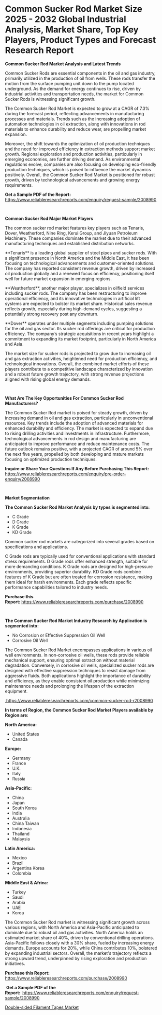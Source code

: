 <p><h1>Common Sucker Rod Market Size 2025 - 2032 Global Industrial Analysis, Market Share, Top Key Players, Product Types and Forecast Research Report</h1></p><p><strong>Common Sucker Rod Market Analysis and Latest Trends</strong></p>
<p><p>Common Sucker Rods are essential components in the oil and gas industry, primarily utilized in the production of oil from wells. These rods transfer the motion from the surface pumping unit down to the pump located underground. As the demand for energy continues to rise, driven by industrial activities and transportation needs, the market for Common Sucker Rods is witnessing significant growth.</p><p>The Common Sucker Rod Market is expected to grow at a CAGR of 7.3% during the forecast period, reflecting advancements in manufacturing processes and materials. Trends such as the increasing adoption of automation technologies in oil extraction, along with innovations in rod materials to enhance durability and reduce wear, are propelling market expansion. </p><p>Moreover, the shift towards the optimization of oil production techniques and the need for improved efficiency in extraction methods support market growth. Regional exploration and production activities, particularly in emerging economies, are further driving demand. As environmental regulations evolve, companies are also focusing on developing eco-friendly production techniques, which is poised to influence the market dynamics positively. Overall, the Common Sucker Rod Market is positioned for robust growth, driven by technological advancements and growing energy requirements.</p></p>
<p><strong>Get a Sample PDF of the Report:&nbsp;</strong> <a href="https://www.reliableresearchreports.com/enquiry/request-sample/2008990?utm_campaign=3383&utm_medium=2&utm_source=Github&utm_content=ia&utm_term=03042025&utm_id=common-sucker-rod">https://www.reliableresearchreports.com/enquiry/request-sample/2008990</a></p>
<p>&nbsp;</p>
<p><strong>Common Sucker Rod Major Market Players</strong></p>
<p><p>The common sucker rod market features key players such as Tenaris, Dover, Weatherford, Nine Ring, Kerui Group, and Jiyuan Petroleum Machinery. These companies dominate the market due to their advanced manufacturing techniques and established distribution networks.</p><p>**Tenaris** is a leading global supplier of steel pipes and sucker rods. With a significant presence in North America and the Middle East, it has been focusing on technological advancements and customer-oriented solutions. The company has reported consistent revenue growth, driven by increased oil production globally and a renewed focus on efficiency, positioning itself well for future market expansion in emerging regions.</p><p>**Weatherford**, another major player, specializes in oilfield services including sucker rods. The company has been restructuring to improve operational efficiency, and its innovative technologies in artificial lift systems are expected to bolster its market share. Historical sales revenue reflects growth, especially during high-demand cycles, suggesting a potentially strong recovery post any downturn.</p><p>**Dover** operates under multiple segments including pumping solutions for the oil and gas sector. Its sucker rod offerings are critical for production efficiency. The company’s strategic acquisitions in recent years highlight a commitment to expanding its market footprint, particularly in North America and Asia.</p><p>The market size for sucker rods is projected to grow due to increasing oil and gas extraction activities, heightened need for production efficiency, and technological innovations. Overall, the combined market efforts of these players contribute to a competitive landscape characterized by innovation and a robust future growth trajectory, with strong revenue projections aligned with rising global energy demands.</p></p>
<p>&nbsp;</p>
<p><strong>What Are The Key Opportunities For Common Sucker Rod Manufacturers?</strong></p>
<p><p>The Common Sucker Rod market is poised for steady growth, driven by increasing demand in oil and gas extraction, particularly in unconventional resources. Key trends include the adoption of advanced materials for enhanced durability and efficiency. The market is expected to expand due to rising drilling activities and investments in infrastructure. Furthermore, technological advancements in rod design and manufacturing are anticipated to improve performance and reduce maintenance costs. The future outlook remains positive, with a projected CAGR of around 5% over the next five years, propelled by both developing and mature markets focusing on optimized production techniques.</p></p>
<p><strong>Inquire or Share Your Questions If Any Before Purchasing This Report:</strong> <a href="https://www.reliableresearchreports.com/enquiry/pre-order-enquiry/2008990?utm_campaign=3383&utm_medium=2&utm_source=Github&utm_content=ia&utm_term=03042025&utm_id=common-sucker-rod">https://www.reliableresearchreports.com/enquiry/pre-order-enquiry/2008990</a></p>
<p>&nbsp;</p>
<p><strong>Market Segmentation</strong></p>
<p><strong>The Common Sucker Rod Market Analysis by types is segmented into:</strong></p>
<p><ul><li>C Grade</li><li>D Grade</li><li>K Grade</li><li>KD Grade</li></ul></p>
<p><p>Common sucker rod markets are categorized into several grades based on specifications and applications. </p><p>C Grade rods are typically used for conventional applications with standard stress requirements. D Grade rods offer enhanced strength, suitable for more demanding conditions. K Grade rods are designed for high-pressure environments, providing superior durability. KD Grade rods combine features of K Grade but are often treated for corrosion resistance, making them ideal for harsh environments. Each grade reflects specific performance capabilities tailored to industry needs.</p></p>
<p><strong>Purchase this Report:&nbsp;</strong><a href="https://www.reliableresearchreports.com/purchase/2008990?utm_campaign=3383&utm_medium=2&utm_source=Github&utm_content=ia&utm_term=03042025&utm_id=common-sucker-rod">https://www.reliableresearchreports.com/purchase/2008990</a></p>
<p>&nbsp;</p>
<p><strong>The Common Sucker Rod Market Industry Research by Application is segmented into:</strong></p>
<p><ul><li>No Corrosion or Effective Suppression Oil Well</li><li>Corrosive Oil Well</li></ul></p>
<p><p>The Common Sucker Rod Market encompasses applications in various oil well environments. In non-corrosive oil wells, these rods provide reliable mechanical support, ensuring optimal extraction without material degradation. Conversely, in corrosive oil wells, specialized sucker rods are designed with effective suppression techniques to resist damage from aggressive fluids. Both applications highlight the importance of durability and efficiency, as they enable consistent oil production while minimizing maintenance needs and prolonging the lifespan of the extraction equipment.</p></p>
<p><a href="https://www.reliableresearchreports.com/common-sucker-rod-r2008990?utm_campaign=3383&utm_medium=2&utm_source=Github&utm_content=ia&utm_term=03042025&utm_id=common-sucker-rod">&nbsp;https://www.reliableresearchreports.com/common-sucker-rod-r2008990</a></p>
<p><strong>In terms of Region, the Common Sucker Rod Market Players available by Region are:</strong></p>
<p>
    <p> <strong> North America: </strong>
        <ul>
            <li>United States</li>
            <li>Canada</li>
        </ul>
        </p> 
    <p> <strong> Europe: </strong>
        <ul>
            <li>Germany</li>
            <li>France</li>
            <li>U.K.</li>
            <li>Italy</li>
            <li>Russia</li>
        </ul>
        </p> 
    <p> <strong> Asia-Pacific: </strong>
        <ul>
            <li>China</li>
            <li>Japan</li>
            <li>South Korea</li>
            <li>India</li>
            <li>Australia</li>
            <li>China Taiwan</li>
            <li>Indonesia</li>
            <li>Thailand</li>
            <li>Malaysia</li>
        </ul>
        </p> 
    <p> <strong> Latin America: </strong>
        <ul>
            <li>Mexico</li>
            <li>Brazil</li>
            <li>Argentina Korea</li>
            <li>Colombia</li>
        </ul>
        </p> 
    <p> <strong> Middle East & Africa: </strong>
        <ul>
            <li>Turkey</li>
            <li>Saudi</li>
            <li>Arabia</li>
            <li>UAE</li>
            <li>Korea</li>
        </ul>
    </p>
    </p>
<p><p>The Common Sucker Rod market is witnessing significant growth across various regions, with North America and Asia-Pacific anticipated to dominate due to robust oil and gas activities. North America holds an estimated market share of 40%, driven by conventional drilling operations. Asia-Pacific follows closely with a 30% share, fueled by increasing energy demands. Europe accounts for 20%, while China contributes 10%, bolstered by expanding industrial sectors. Overall, the market's trajectory reflects a strong upward trend, underpinned by rising exploration and production initiatives.</p></p>
<p><strong>Purchase this Report: </strong><a href="https://www.reliableresearchreports.com/purchase/2008990?utm_campaign=3383&utm_medium=2&utm_source=Github&utm_content=ia&utm_term=03042025&utm_id=common-sucker-rod">https://www.reliableresearchreports.com/purchase/2008990</a></p>
<p>&nbsp;<strong>Get a Sample PDF of the Report:&nbsp;&nbsp;</strong><a href="https://www.reliableresearchreports.com/enquiry/request-sample/2008990?utm_campaign=3383&utm_medium=2&utm_source=Github&utm_content=ia&utm_term=03042025&utm_id=common-sucker-rod">https://www.reliableresearchreports.com/enquiry/request-sample/2008990</a></p>
<p><strong></strong></p>
<p><p><a href="https://github.com/porstheftyux/Market-Research-Report-List-1/blob/main/double-sided-filament-tapes-market.md?utm_campaign=3383&utm_medium=2&utm_source=Github&utm_content=ia&utm_term=03042025&utm_id=common-sucker-rod">Double-sided Filament Tapes Market</a></p></p>